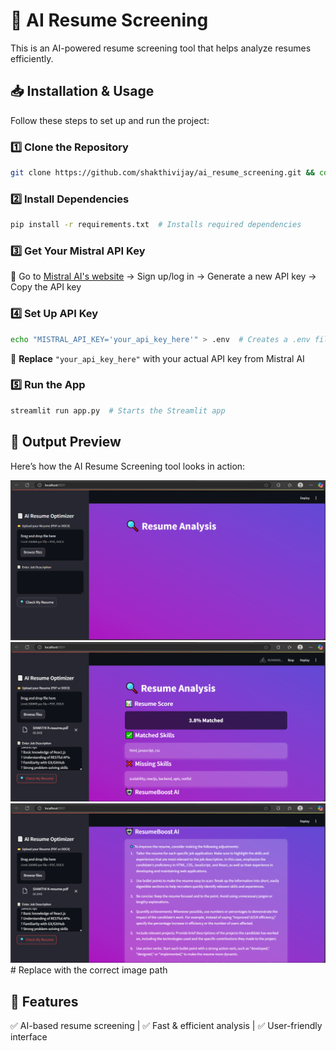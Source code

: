 # 🚀 AI Resume Screening  
This is an AI-powered resume screening tool that helps analyze resumes efficiently.  

## 📥 Installation & Usage  
Follow these steps to set up and run the project:  

### 1️⃣ Clone the Repository  
```bash
git clone https://github.com/shakthivijay/ai_resume_screening.git && cd ai_resume_screening  # Clones the repo and navigates into the project folder
```

### 2️⃣ Install Dependencies  
```bash
pip install -r requirements.txt  # Installs required dependencies
```

### 3️⃣ Get Your Mistral API Key  
🔹 Go to [Mistral AI's website](https://mistral.ai/) → Sign up/log in → Generate a new API key → Copy the API key  

### 4️⃣ Set Up API Key  
```bash
echo "MISTRAL_API_KEY='your_api_key_here'" > .env  # Creates a .env file and sets your API key
```
🔹 **Replace** `"your_api_key_here"` with your actual API key from Mistral AI  

### 5️⃣ Run the App  
```bash
streamlit run app.py  # Starts the Streamlit app
```
## 📸 Output Preview  
Here’s how the AI Resume Screening tool looks in action:  

![App Preview](output/1.PNG) 
![App Preview](output/2.PNG)
![App Preview](output/3.PNG) # Replace with the correct image path


## 📌 Features  
✅ AI-based resume screening | ✅ Fast & efficient analysis | ✅ User-friendly interface  
